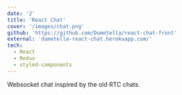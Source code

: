 ```yaml
---
date: '2'
title: 'React Chat'
cover: '/images/chat.png'
github: 'https://github.com/Dumetella/react-chat-front'
external: 'dumetella-react-chat.herokuapp.com/'
tech:
  - React
  - Redux
  - styled-components
---
```

Websocket chat inspired by the old RTC chats.